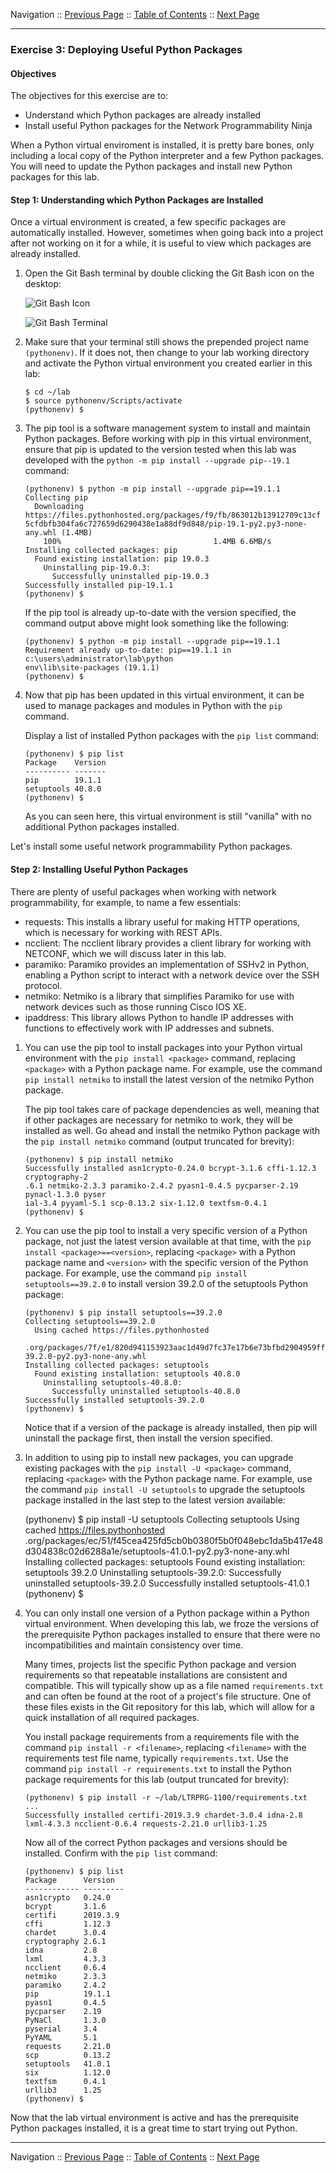 Navigation :: [Previous Page](LTRPRG-1100-02b3-Python-Ex2.md) :: [Table of Contents](LTRPRG-1100-00-Intro.md#table-of-contents) :: [Next Page](LTRPRG-1100-02b5-Python-Ex4.md)

---

### Exercise 3: Deploying Useful Python Packages

#### Objectives

The objectives for this exercise are to:

* Understand which Python packages are already installed
* Install useful Python packages for the Network Programmability Ninja

When a Python virtual enviroment is installed, it is pretty bare bones, only including a local copy of the Python 
interpreter and a few Python packages.  You will need to update the Python packages and install new Python packages 
for this lab.

#### Step 1: Understanding which Python Packages are Installed

Once a virtual environment is created, a few specific packages are automatically installed. However, sometimes when 
going back into a project after not working on it for a while, it is useful to view which packages are already 
installed.

1.  Open the Git Bash terminal by double clicking the Git Bash icon on the desktop:
    
    ![Git Bash Icon](assets/Git-02.png)
    
    ![Git Bash Terminal](assets/Git-03.png)

2.  Make sure that your terminal still shows the prepended project name `(pythonenv)`. If it does not, then change to
your lab working directory and activate the Python virtual environment you created earlier in this lab:
    
    ```
    $ cd ~/lab
    $ source pythonenv/Scripts/activate
    (pythonenv) $
    ```

3. The pip tool is a software management system to install and maintain Python packages.  Before working with pip
in this virtual environment, ensure that pip is updated to the version tested when this lab was developed 
with the `python -m pip install --upgrade pip--19.1` command: 
    
    ```
    (pythonenv) $ python -m pip install --upgrade pip==19.1.1
    Collecting pip
      Downloading https://files.pythonhosted.org/packages/f9/fb/863012b13912709c13cf
    5cfdbfb304fa6c727659d6290438e1a88df9d848/pip-19.1-py2.py3-none-any.whl (1.4MB)
        100%                                  1.4MB 6.6MB/s
    Installing collected packages: pip
      Found existing installation: pip 19.0.3
        Uninstalling pip-19.0.3:
          Successfully uninstalled pip-19.0.3
    Successfully installed pip-19.1.1
    (pythonenv) $
    ```
    
    If the pip tool is already up-to-date with the version specified, the command output above might look something 
    like the following:
    
     ```
    (pythonenv) $ python -m pip install --upgrade pip==19.1.1
    Requirement already up-to-date: pip==19.1.1 in c:\users\administrator\lab\python
    env\lib\site-packages (19.1.1)
    (pythonenv) $
    ```

4. Now that pip has been updated in this virtual environment, it can be used to manage packages and modules in 
Python with the `pip` command.
    
    Display a list of installed Python packages with the `pip list` command:
    
    ```
    (pythonenv) $ pip list
    Package    Version
    ---------- -------
    pip        19.1.1
    setuptools 40.8.0
    (pythonenv) $
    ```

    As you can seen here, this virtual environment is still "vanilla" with no additional Python packages installed.
    
Let's install some useful network programmability Python packages. 

#### Step 2: Installing Useful Python Packages

There are plenty of useful packages when working with network programmability, for example, to name a few essentials:

* requests: This installs a library useful for making HTTP operations, which is necessary for working with REST APIs.
* ncclient: The ncclient library provides a client library for working with NETCONF, which we will discuss later in 
this lab.
* paramiko: Paramiko provides an implementation of SSHv2 in Python, enabling a Python script to interact with a 
network device over the SSH protocol.
* netmiko: Netmiko is a library that simplifies Paramiko for use with network devices such as those running Cisco 
IOS XE.
* ipaddress: This library allows Python to handle IP addresses with functions to effectively work with IP addresses and 
subnets.

1. You can use the pip tool to install packages into your Python virtual environment with the 
`pip install <package>` command, replacing `<package>` with a Python package name.  For example, use the command
`pip install netmiko` to install the latest version of the netmiko Python package.
    
    The pip tool takes care of package dependencies as well, meaning that if other packages are necessary for netmiko
    to work, they will be installed as well.  Go ahead and install the netmiko Python package with the
    `pip install netmiko` command (output truncated for brevity):
    
    ```
    (pythonenv) $ pip install netmiko
    Successfully installed asn1crypto-0.24.0 bcrypt-3.1.6 cffi-1.12.3 cryptography-2
    .6.1 netmiko-2.3.3 paramiko-2.4.2 pyasn1-0.4.5 pycparser-2.19 pynacl-1.3.0 pyser
    ial-3.4 pyyaml-5.1 scp-0.13.2 six-1.12.0 textfsm-0.4.1
    (pythonenv) $
    ```

2. You can use the pip tool to install a very specific version of a Python package, not just the latest version 
available at that time, with the `pip install <package>==<version>`, replacing `<package>` with a Python package name
and `<version>` with the specific version of the Python package.  For example, use the command 
`pip install setuptools==39.2.0` to install version 39.2.0 of the setuptools Python package:
        
    ```
    (pythonenv) $ pip install setuptools==39.2.0
    Collecting setuptools==39.2.0
      Using cached https://files.pythonhosted
     .org/packages/7f/e1/820d941153923aac1d49d7fc37e17b6e73bfbd2904959fffbad77900cf92/setuptools-39.2.0-py2.py3-none-any.whl
    Installing collected packages: setuptools
      Found existing installation: setuptools 40.8.0
        Uninstalling setuptools-40.8.0:
          Successfully uninstalled setuptools-40.8.0
    Successfully installed setuptools-39.2.0
    (pythonenv) $
    ```
    
    Notice that if a version of the package is already installed, then pip will uninstall the package first, then 
    install the version specified.
 
3. In addition to using pip to install new packages, you can upgrade existing packages with the
`pip install -U <package>` command, replacing `<package>` with the Python package name.  For example, use the 
command `pip install -U setuptools` to upgrade the setuptools package installed in the last step to the latest version 
available:
    
    (pythonenv) $ pip install -U setuptools
    Collecting setuptools
      Using cached https://files.pythonhosted
     .org/packages/ec/51/f45cea425fd5cb0b0380f5b0f048ebc1da5b417e48d304838c02d6288a1e/setuptools-41.0.1-py2.py3-none-any.whl
    Installing collected packages: setuptools
      Found existing installation: setuptools 39.2.0
        Uninstalling setuptools-39.2.0:
          Successfully uninstalled setuptools-39.2.0
    Successfully installed setuptools-41.0.1
    (pythonenv) $
    
3. You can only install one version of a Python package within a Python virtual environment.  When developing this 
lab, we froze the versions of the prerequisite Python packages installed to ensure that there were no 
incompatibilities and maintain consistency over time.
    
    Many times, projects list the specific Python package and version requirements so that repeatable installations are 
    consistent and compatible. This will typically show up as a file named `requirements.txt` and can often be found 
    at the root of a project's file structure. One of these files exists in the Git repository for this lab, which 
    will allow for a quick installation of all required packages.
    
    You install package requirements from a requirements file with the command `pip install -r <filename>`, replacing
     `<filename>` with the requirements test file name, typically `requirements.txt`.  Use the command
     `pip install -r requirements.txt` to install the Python package requirements for this lab (output truncated for 
     brevity):
    
    ```
    (pythonenv) $ pip install -r ~/lab/LTRPRG-1100/requirements.txt
    ...
    Successfully installed certifi-2019.3.9 chardet-3.0.4 idna-2.8 lxml-4.3.3 ncclient-0.6.4 requests-2.21.0 urllib3-1.25
    ```
    
    Now all of the correct Python packages and versions should be installed. Confirm with the `pip list` command:
    
    ```
    (pythonenv) $ pip list
    Package      Version
    ------------ ---------
    asn1crypto   0.24.0
    bcrypt       3.1.6
    certifi      2019.3.9
    cffi         1.12.3
    chardet      3.0.4
    cryptography 2.6.1
    idna         2.8
    lxml         4.3.3
    ncclient     0.6.4
    netmiko      2.3.3
    paramiko     2.4.2
    pip          19.1.1
    pyasn1       0.4.5
    pycparser    2.19
    PyNaCl       1.3.0
    pyserial     3.4
    PyYAML       5.1
    requests     2.21.0
    scp          0.13.2
    setuptools   41.0.1
    six          1.12.0
    textfsm      0.4.1
    urllib3      1.25
    (pythonenv) $
    ```
    
Now that the lab virtual environment is active and has the prerequisite Python packages installed, it is a great time
to start trying out Python.

---

Navigation :: [Previous Page](LTRPRG-1100-02b3-Python-Ex2.md) :: [Table of Contents](LTRPRG-1100-00-Intro.md#table-of-contents) :: [Next Page](LTRPRG-1100-02b5-Python-Ex4.md)
